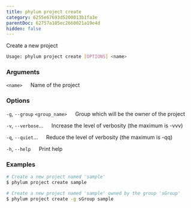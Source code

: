 ```yaml
---
title: phylum project create
category: 6255e67693d5200013b1fa3e
parentDoc: 62757a105ec2660021a19e4d
hidden: false
---
```


Create a new project

```sh
Usage: phylum project create [OPTIONS] <name>
```

### Arguments

`<name>`
&emsp; Name of the project

### Options

`-g`, `--group` `<group_name>`
&emsp; Group which will be the owner of the project

`-v`, `--verbose`...
&emsp; Increase the level of verbosity (the maximum is -vvv)

`-q`, `--quiet`...
&emsp; Reduce the level of verbosity (the maximum is -qq)

`-h`, `--help`
&emsp; Print help

### Examples

```sh
# Create a new project named 'sample'
$ phylum project create sample

# Create a new project named 'sample' owned by the group 'sGroup'
$ phylum project create -g sGroup sample
```

